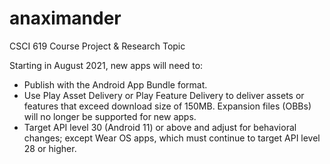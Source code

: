# anaximander
CSCI 619 Course Project &amp; Research Topic

Starting in August 2021, new apps will need to:
- Publish with the Android App Bundle format.
- Use Play Asset Delivery or Play Feature Delivery to deliver assets or features that exceed download size of 150MB. Expansion files (OBBs) will no longer be supported for new apps.
- Target API level 30 (Android 11) or above and adjust for behavioral changes; except Wear OS apps, which must continue to target API level 28 or higher.